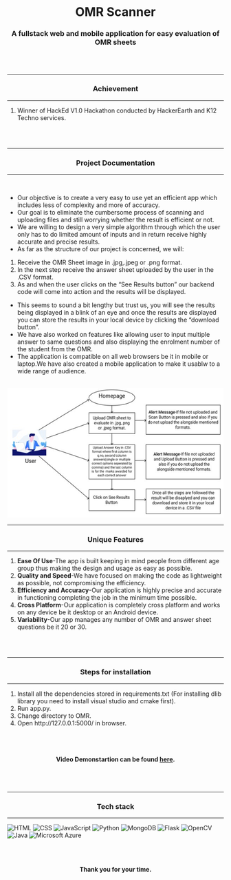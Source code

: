 <h1 align="center">OMR Scanner</h1>
<h3 align="center">A fullstack web and mobile application for easy evaluation of OMR sheets</h3>
<br><br>

<hr>
<h3 align="center">Achievement</h3>
<hr>
<ol>
<li>Winner of HackEd V1.0 Hackathon conducted by HackerEarth and K12 Techno services.</li> 
</ol>
<br><br>

<hr>
<h3 align="center">
Project Documentation
</h3> 
<hr>
<br> 
<ul>
<li>Our objective is to create a very easy to use yet an efficient app which includes less of complexity and more of accuracy.</li>
<li>Our goal is to eliminate the cumbersome process of scanning and uploading files and still worrying whether the result is efficient or not.</li>
<li>We are willing to design a very simple algorithm through which the user only has to do limited amount of inputs and in return receive highly accurate and precise results.</li>
<li> As far as the structure of our project is concerned, we will:</li>
</ul>
<ol>
<li> Receive the OMR Sheet image in .jpg,.jpeg or .png format.</li>
<li>In the next step receive the answer sheet uploaded by the user in the .CSV format.</li>
<li>As and when the user clicks on the “See Results button” our backend code will come into action and the results will be displayed.</li>
</ol>
<ul>
<li>This seems to sound a bit lengthy but trust us, you will see the results being displayed in a blink of an eye and once the results are displayed you can store the results in your local device by clicking the “download button”.</li>
<li>We have also worked on features like allowing user to input multiple answer to same questions and also displaying the enrolment number of the student from the OMR.</li>
<li>The application is compatible on all web browsers be it in mobile or laptop.We have also created a mobile application to make it usablw to a wide range of audience.</li>
</ul>
<br>

<div align="center"><img src="Picture1.jpg" style="height: 300px;" /></div>

<hr>
<h3 align="center">Unique Features</h3>
<hr>
<ol>
<li><strong>Ease Of Use</strong>-The app is built keeping in mind people from different age group thus making the design and usage as easy as possible.</li>
<li><strong>Quality and Speed</strong>-We have focused on making the code as lightweight as possible, not compromising the efficiency.</li>
<li><strong>Efficiency and Accuracy</strong>-Our application is highly precise and accurate in functioning completing the job in the minimum time possible.</li>
<li><strong>Cross Platform</strong>-Our application is completely cross platform and works on any device be it desktop or an Android device.</li>
<li><strong>Variability</strong>-Our app manages any number of OMR and answer sheet questions be it 20 or 30.</li>
</ol>
<br>
<br>

<hr>
<h3 align="center">Steps for installation</h3>
<hr>
<ol>
<li>Install all the dependencies stored in requirements.txt (For installing dlib library you need to install visual studio and cmake first).</li>
<li>Run app.py.</li>
<li>Change directory to OMR.</li>
<li>Open http://127.0.0.1:5000/ in browser.</li>
</ol>
<br>
<br>


<h4 align="center"><b>Video Demonstartion can be found <a href="https://youtu.be/jI5l3ptFfz8">here</a>.</b></h4>
<br>
<br>  


<hr>
<h3 align="center">Tech stack</h3>
<hr>

![HTML](https://img.shields.io/badge/HTML5-E34F26?style=for-the-badge&logo=html5&logoColor=white&style=plastic) ![CSS](https://img.shields.io/badge/CSS-239120?&style=for-the-badge&logo=css3&logoColor=white&style=plastic) ![JavaScript](https://img.shields.io/badge/JavaScript-F7DF1E?style=for-the-badge&logo=javascript&logoColor=white&style=plastic) ![Python](https://img.shields.io/badge/Python-00008B?style=for-the-badge&logo=python&logoColor=white&style=plastic) ![MongoDB](https://img.shields.io/badge/MongoDB-4EA94B?style=for-the-badge&logo=mongodb&logoColor=white&style=plastic) ![Flask](https://img.shields.io/badge/Flask-FF8C00?style=for-the-badge&logo=flask&logoColor=white&style=plastic) ![OpenCV](https://img.shields.io/badge/OpenCV-FF1493?style=for-the-badge&logo=opencv&logoColor=white&style=plastic) ![Java](https://img.shields.io/badge/Java-367588?style=for-the-badge&logo=java&logoColor=white&style=plastic) ![Microsoft Azure](https://img.shields.io/badge/Microsoft_Azure-add8e6?style=for-the-badge&logo=azure&logoColor=white&style=plastic) 
<br><br>

<div align="center">
  <br>
  <p><b>Thank you for your time.</b><br>
  </p>
</div>
